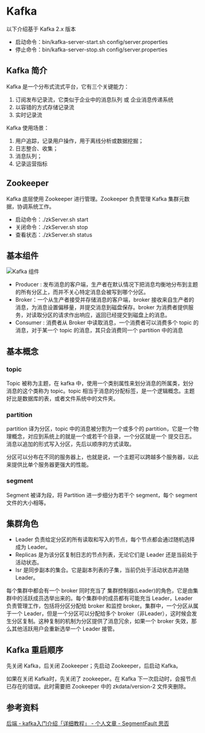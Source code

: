 # Kafka

以下介绍基于 Kafka 2.x 版本

- 启动命令：bin/kafka-server-start.sh config/server.properties 
- 停止命令：bin/kafka-server-stop.sh config/server.properties

## Kafka 简介

Kafka 是一个分布式流式平台，它有三个关键能力：
1. 订阅发布记录流，它类似于企业中的消息队列 或 企业消息传递系统
2. 以容错的方式存储记录流
3. 实时记录流

Kafka 使用场景：
1. 用户追踪，记录用户操作，用于离线分析或数据挖掘；
2. 日志整合、收集；
3. 消息队列；
4. 记录运营指标

## Zookeeper

Kafka 底层使用 Zookeeper 进行管理。Zookeeper 负责管理 Kafka 集群元数据，协调系统工作。

- 启动命令：./zkServer.sh start
- 关闭命令：./zkServer.sh stop
- 查看状态：./zkServer.sh status

## 基本组件

![Kafka 组件](https://p.ipic.vip/hpgh38.png ':size=80%')

- Producer : 发布消息的客户端，生产者在默认情况下把消息均衡地分布到主题的所有分区上，而并不关心特定消息会被写到哪个分区。
- Broker：一个从生产者接受并存储消息的客户端，broker 接收来自生产者的消息，为消息设置偏移量，并提交消息到磁盘保存。broker 为消费者提供服务，对读取分区的请求作出响应，返回已经提交到磁盘上的消息。
- Consumer : 消费者从 Broker 中读取消息，一个消费者可以消费多个 topic 的消息，对于某一个 topic 的消息，其只会消费同一个 partition 中的消息

## 基本概念

### topic

Topic 被称为主题，在 kafka 中，使用一个类别属性来划分消息的所属类，划分消息的这个类称为 topic。topic 相当于消息的分配标签，是一个逻辑概念。主题好比是数据库的表，或者文件系统中的文件夹。

### partition

partition 译为分区，topic 中的消息被分割为一个或多个的 partition，它是一个物理概念，对应到系统上的就是一个或若干个目录，一个分区就是一个 提交日志。消息以追加的形式写入分区，先后以顺序的方式读取。

分区可以分布在不同的服务器上，也就是说，一个主题可以跨越多个服务器，以此来提供比单个服务器更强大的性能。

### segment

Segment 被译为段，将 Partition 进一步细分为若干个 segment，每个 segment 文件的大小相等。

## 集群角色

- Leader 负责给定分区的所有读取和写入的节点，每个节点都会通过随机选择成为 Leader。
- Replicas 是为该分区复制日志的节点列表，无论它们是 Leader 还是当前处于活动状态。
- Isr 是同步副本的集合。它是副本列表的子集，当前仍处于活动状态并追随Leader。


每个集群中都会有一个 broker 同时充当了 集群控制器(Leader)的角色，它是由集群中的活跃成员选举出来的。每个集群中的成员都有可能充当 Leader，Leader 负责管理工作，包括将分区分配给 broker 和监控 broker。集群中，一个分区从属于一个 Leader，但是一个分区可以分配给多个 broker（非Leader），这时候会发生分区复制。这种复制的机制为分区提供了消息冗余，如果一个 broker 失效，那么其他活跃用户会重新选举一个 Leader 接管。

## Kafka 重启顺序

先关闭 Kafka，后关闭 Zookeeper；先启动 Zookeeper，后启动 Kafka。

如果在关闭 Kafka时，先关闭了 zookeeper。在 Kafka 下一次启动时，会报节点已存在的错误。此时需要把 Zookeeper 中的 zkdata/version-2 文件夹删除。

## 参考资料

[后端 - kafka入门介绍「详细教程」 - 个人文章 - SegmentFault 思否](https://segmentfault.com/a/1190000038974239)
